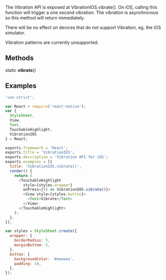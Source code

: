 The Vibration API is exposed at VibrationIOS.vibrate(). On iOS, calling this function will trigger a one second vibration. The vibration is asynchronous so this method will return immediately.

There will be no effect on devices that do not support Vibration, eg. the iOS simulator.

Vibration patterns are currently unsupported.

## Methods 

static **vibrate**() 

## Examples 

```javascript
'use strict';

var React = require('react-native');
var {
  StyleSheet,
  View,
  Text,
  TouchableHighlight,
  VibrationIOS
} = React;

exports.framework = 'React';
exports.title = 'VibrationIOS';
exports.description = 'Vibration API for iOS';
exports.examples = [{
  title: 'VibrationIOS.vibrate()',
  render() {
    return (
      <TouchableHighlight
        style={styles.wrapper}
        onPress={() => VibrationIOS.vibrate()}>
        <View style={styles.button}>
          <Text>Vibrate</Text>
        </View>
      </TouchableHighlight>
    );
  },
}];

var styles = StyleSheet.create({
  wrapper: {
    borderRadius: 5,
    marginBottom: 5,
  },
  button: {
    backgroundColor: '#eeeeee',
    padding: 10,
  },
});
```